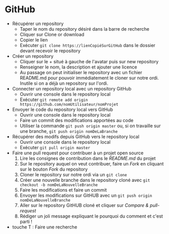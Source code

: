# GitHub

* Récupérer un repository
    *   Taper le nom du repository désiré dans la barre de recherche
    *   Cliquer sur Clone or download
    *   Copier le lien
    *   Exécuter `git clone https://lienCopiéSurGitHub` dans le dossier devant recevoir le repository
* Créer un repository
    *   Cliquer sur le + situé à gauche de l'avatar puis sur new repository
    *   Renseigner le nom, la description et ajouter une licence
    *   Au passage on peut initialiser le repository avec un fichier README.md pour pouvoir immédiatement le cloner sur notre ordi. Inutile si on a déjà un repository sur l'ordi.
* Connecter un repository local avec un repository GitHub
    *   Ouvrir une console dans le repository local
    *   Exécuter `git remote add origin https://github.com/nomUtilisateur/nomProjet`
* Envoyer le code du repository local vers GitHub
    *   Ouvrir une console dans le repository local
    *   Faire un commit des modifications apportées au code
    *   Utiliser la commande `git push origin master` ou, si on travaille sur une branche, `git push origin nomDeLaBranche`
* Récupérer des modifs depuis GitHub vers le repository local
    *   Ouvrir une console dans le repository local
    *   Exécuter `git pull origin master`
* Faire une pull request pour contribuer à un projet open source
    1.  Lire les consignes de contribution dans le _README.md_ du projet
    2.  Sur le repository auquel on veut contribuer, faire un _Fork_ en cliquant sur le bouton _Fork_ du repository
    3.  Cloner le repository sur notre ordi via un `git clone`
    4.  Créer une nouvelle branche dans le repository cloné avec `git checkout -b nomDeLaNouvelleBranche`
    5.  Faire les modifications et faire un commit
    6.  Envoyer les modifications sur GitHUB avec un `git push origin nomDeLaNouvelleBranche`
    7.  Aller sur le repository GitHUB cloné et cliquer sur _Compare & pull-request_
    8.  Rédiger un joli message expliquant le pourquoi du comment et c'est parti !
* touche T : Faire une recherche